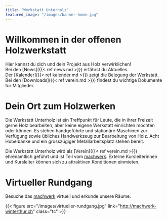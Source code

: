 ```yaml
---
title: "Werkstatt Unterholz"
featured_image: "/images/banner-home.jpg"
---
```


# Willkommen in der offenen Holzwerkstatt

Hier kannst du dich und dein Projekt aus Holz verwirklichen!  
Bei den [News]({{< ref news.md >}}) erfährst du Aktuelles.  
Der [Kalender]({{< ref kalender.md >}}) zeigt die Belegung der Werkstatt.  
Bei den [Downloads]({{< ref verein.md >}}) findest du wichtige Dokumente für Mitglieder.

# Dein Ort zum Holzwerken

Die Werkstatt Unterholz ist ein Treffpunkt für Leute, die in ihrer Freizeit gerne Holz bearbeiten,
aber keine eigene Werkstatt einrichten möchten oder können. Es stehen handgeführte und stationäre
Maschinen zur Verfügung sowie übliches Handwerkzeug zur Bearbeitung von Holz. Acht Hobelbänke und
ein grosszügiger Metallarbeitsplatz stehen bereit.

Die Werkstatt Unterholz wird als [Verein]({{< ref verein.md >}}) ehrenamtlich geführt und
ist Teil vom [machwerk](http://machwerk-winterthur.ch). Externe Kursleiterinnen und Kursleiter
können sich zu attraktiven Konditionen einmieten.

# Virtueller Rundgang

Besuche das [machwerk](http://machwerk-winterthur.ch) virtuell und erkunde unsere Räume.

{{< figure src="/images/virtueller-rundgang.jpg" link="http://machwerk-winterthur.ch" class="tc" >}}

